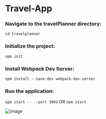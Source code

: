# Travel-App

### Navigate to the travelPlanner directory:
``` cd travelplanner ```

### Initialize the project:
``` npm init ```

### Install Webpack Dev Server:
``` npm install --save-dev webpack-dev-server ```

### Run the application:
``` npm start -- --port 3001 ```
OR
``` npm start ```

![image](https://github.com/user-attachments/assets/a737cf0d-22ec-4d9f-93cf-427d116dae9c)
